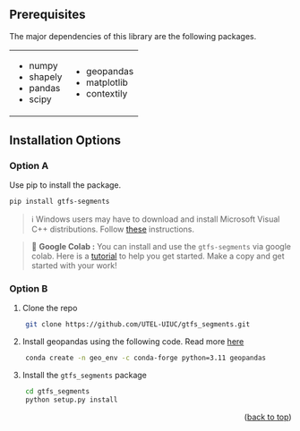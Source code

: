 ## Prerequisites
The major dependencies of this library are the following packages. 
<table>
<tr>
</tr>
<tr>
<td>
<ul>
  <li>numpy</li>
  <li>shapely</li>
  <li>pandas</li>
  <li>scipy</li>
</ul>
</td>
<td>
<ul>
  <li>geopandas</li>
  <li>matplotlib</li>
  <li>contextily</li>
</ul>
</td>
</tr>
</table>

## Installation Options

### Option A

Use pip to install the package. 

```sh
pip install gtfs-segments
```
> ℹ️ Windows users may have to download and install Microsoft Visual C++ distributions. Follow [these](https://stackoverflow.com/questions/29846087/error-microsoft-visual-c-14-0-is-required-unable-to-find-vcvarsall-bat) instructions. 

> 📓 <b> Google Colab :</b> You can install and use the `gtfs-segments` via google colab. Here is a [tutorial](https://colab.research.google.com/drive/1mGmFxw8G194bmg3VQm6vg7dVxCt715eD?usp=sharing
) to help you get started. Make a copy and get started with your work!

### **Option** B

1. Clone the repo
```sh
    git clone https://github.com/UTEL-UIUC/gtfs_segments.git
```
2. Install geopandas using the following code. Read more [here](https://geopandas.org/en/stable/getting_started/install.html)
   
```sh
    conda create -n geo_env -c conda-forge python=3.11 geopandas
```
3. Install the `gtfs_segments` package
```sh
    cd gtfs_segments
    python setup.py install
```
<p align="right">(<a href="#top">back to top</a>)</p>
